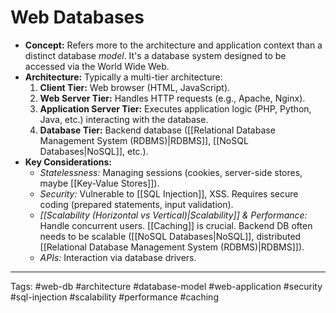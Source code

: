# Web Databases

*   **Concept:** Refers more to the architecture and application context than a distinct database *model*. It's a database system designed to be accessed via the World Wide Web.
*   **Architecture:** Typically a multi-tier architecture:
    1.  **Client Tier:** Web browser (HTML, JavaScript).
    2.  **Web Server Tier:** Handles HTTP requests (e.g., Apache, Nginx).
    3.  **Application Server Tier:** Executes application logic (PHP, Python, Java, etc.) interacting with the database.
    4.  **Database Tier:** Backend database ([[Relational Database Management System (RDBMS)|RDBMS]], [[NoSQL Databases|NoSQL]], etc.).
*   **Key Considerations:**
    *   *Statelessness:* Managing sessions (cookies, server-side stores, maybe [[Key-Value Stores]]).
    *   *Security:* Vulnerable to [[SQL Injection]], XSS. Requires secure coding (prepared statements, input validation).
    *   *[[Scalability (Horizontal vs Vertical)|Scalability]] & Performance:* Handle concurrent users. [[Caching]] is crucial. Backend DB often needs to be scalable ([[NoSQL Databases|NoSQL]], distributed [[Relational Database Management System (RDBMS)|RDBMS]]).
    *   *APIs:* Interaction via database drivers.

---
Tags: #web-db #architecture #database-model #web-application #security #sql-injection #scalability #performance #caching 